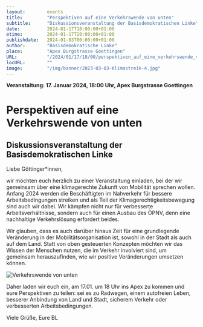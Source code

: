 ```yaml
---
layout:        events
title:         "Perspektiven auf eine Verkehrswende von unten"
subtitle:      "Diskussionsveranstaltung der Basisdemokratischen Linke"
date:          2024-01-17T18:00:00+01:00
etime:         2024-01-17T20:00:00+01:00
publishdate:   2024-01-03T00:00:00+01:00
author:        "Basisdemokratische Linke"
place:         "Apex Burgstrasse Goettingen"
URL:           "/2024/01/17/18/00/perspektiven_auf_eine_verkehrswende_von_unten"
locURL:        ""
image:         "/img/banner/2023-03-03-Klimastreik-4.jpg"
---
```


**Veranstaltung: 17. Januar 2024, 18:00 Uhr, Apex Burgstrasse Goettingen**

Perspektiven auf eine Verkehrswende von unten
===========

Diskussionsveranstaltung der Basisdemokratischen Linke
-----------
Liebe Göttinger*innen,

wir möchten euch herzlich zu einer Veranstaltung einladen, bei der wir 
gemeinsam über eine klimagerechte Zukunft von Mobilität sprechen wollen. 
Anfang 2024 werden die Beschäftigten im Nahverkehr für bessere 
Arbeitsbedingungen streiken und als Teil der Klimagerechtigkeitsbewegung 
sind auch wir dabei. Wir kämpfen nicht nur für verbesserte 
Arbeitsverhältnisse, sondern auch für einen Ausbau des ÖPNV, denn eine 
nachhaltige Verkehrslösung erfordert beides.

Wir glauben, dass es auch darüber hinaus Zeit für eine grundlegende 
Veränderung in der Mobilitätsorganisation ist, sowohl in der Stadt als 
auch auf dem Land. Statt von oben gesteuerten Konzepten möchten wir das 
Wissen der Menschen nutzen, die im Verkehr involviert sind, um gemeinsam 
herauszufinden, wie wir positive Veränderungen umsetzen können.

![Verkehrswende von unten](/img/event/2024-01-17-Verkehrswende_von_Unten.jpg)

Daher laden wir euch ein, am 17.01. um 18 Uhr ins Apex zu kommen und 
eure Perspektiven zu teilen: sei es zu Radwegen, einem autofreien Leben, 
besserer Anbindung von Land und Stadt, sicherem Verkehr oder 
verbesserten Arbeitsbedingungen.

Viele Grüße,
Eure BL

